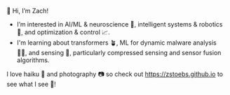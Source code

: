 👋 Hi, I’m Zach!

- I’m interested in AI/ML & neuroscience :brain:, intelligent systems & robotics :robot:, and optimization & control :chart_with_upwards_trend:. 
- I'm learning about transformers :potted_plant:, ML for dynamic malware analysis :technologist:, and sensing :tongue:, particularly compressed sensing and sensor fusion algorithms. 


I love haiku :japanese_ogre: and photography :camera: so check out https://zstoebs.github.io to see what I see :eyes:!

<!---
zstoebs/zstoebs is a ✨ special ✨ repository because its `README.md` (this file) appears on your GitHub profile.
You can click the Preview link to take a look at your changes.
--->
